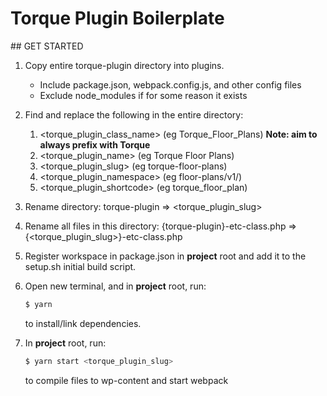 # Torque Plugin Boilerplate

## GET STARTED

1.  Copy entire torque-plugin directory into plugins.

    - Include package.json, webpack.config.js, and other config files
    - Exclude node_modules if for some reason it exists

2.  Find and replace the following in the entire directory:

    1.  <torque_plugin_class_name> (eg Torque_Floor_Plans) **Note: aim to always prefix with Torque**
    2.  <torque_plugin_name> (eg Torque Floor Plans)
    3.  <torque_plugin_slug> (eg torque-floor-plans)
    4.  <torque_plugin_namespace> (eg floor-plans/v1/)
    5.  <torque_plugin_shortcode> (eg torque_floor_plan)

3.  Rename directory: torque-plugin => <torque_plugin_slug>

4.  Rename all files in this directory: {torque-plugin}-etc-class.php => {<torque_plugin_slug>}-etc-class.php

5.  Register workspace in package.json in **project** root and add it to the setup.sh initial build script.

6.  Open new terminal, and in **project** root, run:

    ```sh
    $ yarn
    ```

    to install/link dependencies.

7.  In **project** root, run:

    ```sh
    $ yarn start <torque_plugin_slug>
    ```

    to compile files to wp-content and start webpack
